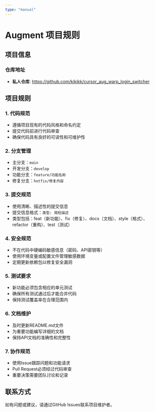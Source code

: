 ```yaml
---
type: "manual"
---
```


# Augment 项目规则

## 项目信息

### 仓库地址
- **私人仓库**: https://github.com/kikikk/cursor_aug_warp_login_switcher

## 项目规则

### 1. 代码规范
- 遵循项目现有的代码风格和命名约定
- 提交代码前进行代码审查
- 确保代码具有良好的可读性和可维护性

### 2. 分支管理
- 主分支：`main`
- 开发分支：`develop`
- 功能分支：`feature/功能名称`
- 修复分支：`hotfix/修复内容`

### 3. 提交规范
- 使用清晰、描述性的提交信息
- 提交信息格式：`类型: 简短描述`
- 类型包括：feat（新功能）、fix（修复）、docs（文档）、style（格式）、refactor（重构）、test（测试）

### 4. 安全规范
- 不在代码中硬编码敏感信息（密码、API密钥等）
- 使用环境变量或配置文件管理敏感数据
- 定期更新依赖包以修复安全漏洞

### 5. 测试要求
- 新功能必须包含相应的单元测试
- 确保所有测试通过后才能合并代码
- 保持测试覆盖率在合理范围内

### 6. 文档维护
- 及时更新README.md文件
- 为重要功能编写详细的文档
- 保持API文档的准确性和完整性

### 7. 协作规范
- 使用Issue跟踪问题和功能请求
- Pull Request必须经过代码审查
- 重要决策需要团队讨论和记录

## 联系方式
如有问题或建议，请通过GitHub Issues联系项目维护者。
